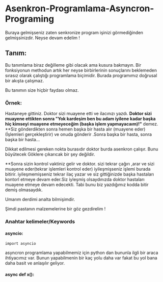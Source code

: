 # Asenkron-Programlama-Asyncron-Programing
Buraya gelmişseniz zaten senkronize program işinizi görmediğinden gelmişsinizdir.
Neyse devam edelim !
## Tanım:
Bu tanımlama biraz değilleme gibi olacak ama kusura bakmayın.
Bir fonksiyonun methodun  artık her neyse birbirlerinin sonuçlarını beklemeden sırasız olarak çalıştığı programlama biçimidir. Burada programımız doğrusal bir akışta çalışmaz.


Bu tanımın size hiçbir faydası olmaz. 


### Örnek:

Hastaneye gittiniz. 
Doktor sizi muayene etti ve ilacınızı yazdı. 
**Doktor sizi muayene ettikten sonra "Yok kardeşim ben bu adam iyilene kadar başka hiç kimseyi muayene etmeyeceğim (başka işlem yapmayacaım)!"** demez.
**Siz gönderdikten sonra hemen başka bir hasta alır (muayene eder)(İşlemleri gerçekleştirir) ve onuda gönderir .Sonra başka bir hasta, sonra başka bir hasta...

 Dikkat edilmesi gereken nokta burasıdır doktor burda asenkron çalışır. Bunu büyütecek Göklere çıkarıcak bir şey değildir. 

**Sonra sizin kontrol vaktiniz gelir ve doktor. sizi tekrar çağırı ,arar ve sizi muayene eder(tekrar işlemleri kontrol eder) iyileşmişseniz işlemi burada bitirir. iyileşmemişseniz tekrar ilaç yazar ve siz gittiğinizde başka hastaları kontorl etmeye devam eder.Siz iyleşmiş olsaydınızda doktor hastaları muayene etmeye devam edecekti. Tabi bunu biz yazdığımız kodda bitir demiş olmasaydık.


Umarım derdimi analta bilmişimdir. 

Şimdi pastanın malzemelerine bir göz gezdirelim !
### Anahtar kelimeler/Keywords
#### asyncio:

    import asyncio

asyncron programlama yapabilmemiz için python dan bununla ilgli bir araca ihtiyacımız var. Bunun yapabilmenin bir kaç yolu daha var fakat bu yol bana daha basit ve anlaşılır geliyor.

#### async def x():




